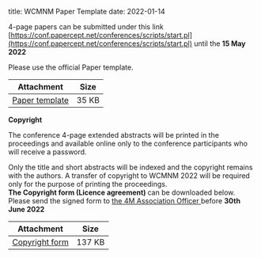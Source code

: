 title: WCMNM Paper Template
date: 2022-01-14

4-page papers can be submitted under this link    [https://conf.papercept.net/conferences/scripts/start.pl](https://conf.papercept.net/conferences/scripts/start.pl) until the <strong>15 May 2022</strong>

Please use the official Paper template.

| Attachment | Size |
|---|---|
|<a href="/files/WCMNM_paper_template.docx">Paper template</a> | 35 KB |

<strong>Copyright</strong>
  
The conference 4-page extended abstracts will be printed in the proceedings and available online only to the conference participants who will receive a  password.
<div>Only the title and short abstracts will be indexed and the copyright remains with the authors.
A transfer of copyright to WCMNM 2022 will be required only for the purpose of printing the proceedings. 
<div>
<strong>The Copyright form (Licence agreement) </strong> can be downloaded below. Please send the signed form to <a href="mailto:a.svetozarova@bham.ac.uk">the 4M Association Officer </a> before <strong> 30th June 2022</Strong></div>
  
| Attachment | Size |
|---|---|
|<a href="/files/License Agreement- 2022.pdf">Copyright form</a> | 137 KB |
  
  </div>
